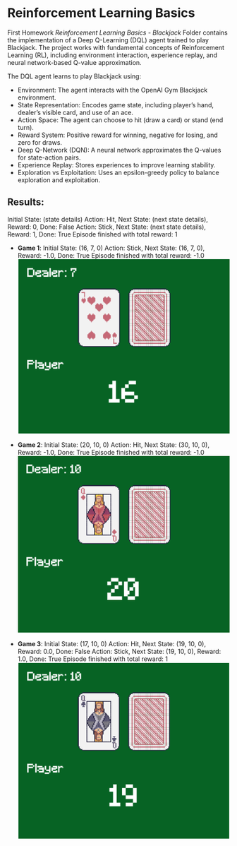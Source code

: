 # Reinforcement Learning Basics
First Homework _Reinforcement Learning Basics - Blackjack_ Folder contains the implementation of a Deep Q-Learning (DQL) agent trained to play Blackjack. The project works with fundamental concepts of Reinforcement Learning (RL), including environment interaction, experience replay, and neural network-based Q-value approximation.

The DQL agent learns to play Blackjack using:

- Environment: The agent interacts with the OpenAI Gym Blackjack environment.
- State Representation: Encodes game state, including player’s hand, dealer’s visible card, and use of an ace.
- Action Space: The agent can choose to hit (draw a card) or stand (end turn).
- Reward System: Positive reward for winning, negative for losing, and zero for draws.
- Deep Q-Network (DQN): A neural network approximates the Q-values for state-action pairs.
- Experience Replay: Stores experiences to improve learning stability.
- Exploration vs Exploitation: Uses an epsilon-greedy policy to balance exploration and exploitation.

## Results: 
Initial State: (state details)
Action: Hit, Next State: (next state details), Reward: 0, Done: False
Action: Stick, Next State: (next state details), Reward: 1, Done: True
Episode finished with total reward: 1

- **Game 1**:
Initial State: (16, 7, 0)
Action: Stick, Next State: (16, 7, 0), Reward: -1.0, Done: True
Episode finished with total reward: -1.0
![image](images/result-1-figure.png)

- **Game 2**:
Initial State: (20, 10, 0)
Action: Hit, Next State: (30, 10, 0), Reward: -1.0, Done: True
Episode finished with total reward: -1.0
![image](images/result-2-figure.png)

- **Game 3**:
Initial State: (17, 10, 0)
Action: Hit, Next State: (19, 10, 0), Reward: 0.0, Done: False
Action: Stick, Next State: (19, 10, 0), Reward: 1.0, Done: True
Episode finished with total reward: 1
![image](images/result-3-figure.png)